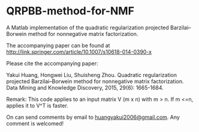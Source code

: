 # QRPBB-method-for-NMF
A Matlab implementation of the quadratic regularization projected Barzilai–Borwein method for nonnegative matrix factorization.

The accompanying paper can be found at 
http://link.springer.com/article/10.1007/s10618-014-0390-x

Please cite the accompanying paper:

Yakui Huang, Hongwei Liu, Shuisheng Zhou. Quadratic regularization projected Barzilai–Borwein method for nonnegative matrix factorization. Data Mining and Knowledge Discovery, 2015, 29(6): 1665-1684.

Remark: This code applies to an input matrix V (m x n) with m > n. If m <=n, applies it to V^T is faster.

On can send comments by email to huangyakui2006@gmail.com. Any comment is welcomed!
